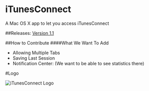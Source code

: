 # iTunesConnect
A Mac OS X app to let you access iTunesConnect

##Releases:
[Version 1.1](https://github.com/ronakdev/itunesconnect/releases)

##How to Contribute
####What We Want To Add
- Allowing Multiple Tabs
- Saving Last Session
- Notification Center: (We want to be able to see statistics there)

#Logo

![iTunesConnect Logo](https://github.com/ronakdev/itunesconnect/raw/master/iTunesConnect/Assets.xcassets/AppIcon.appiconset/iTunesConnectLogoMain.png)
